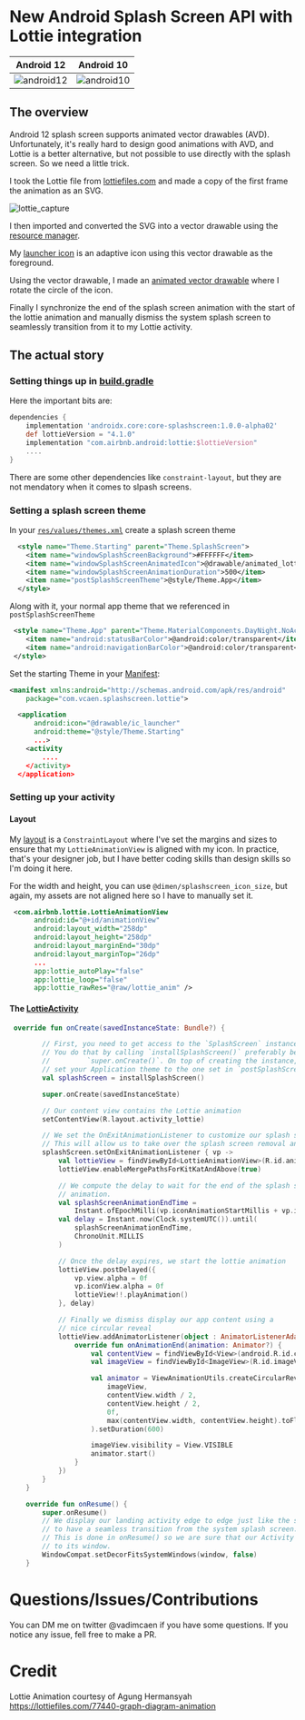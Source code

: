 # New Android Splash Screen API with Lottie integration

| Android 12 | Android 10 |
|------------|-------------|
| ![android12](https://user-images.githubusercontent.com/5563432/135660012-a333d524-2954-4760-b149-640fad8a868a.gif) | ![android10](https://user-images.githubusercontent.com/5563432/135660042-470a7176-c673-4d7e-9b2f-52b7d46db91e.gif)


## The overview
Android 12 splash screen supports animated vector drawables (AVD).
Unfortunately, it's really hard to design good animations with AVD, and
Lottie is a better alternative, but not possible to use directly
with the splash screen. So we need a little trick.

I took the Lottie file from
[lottiefiles.com](https://lottiefiles.com/77440-graph-diagram-animation)
and made a copy of the first frame the animation as an SVG.

![lottie_capture](https://user-images.githubusercontent.com/5563432/135660233-a23fed6f-30c5-4955-b801-8929f4389fc7.png?s=200)


I then imported and converted the SVG into a vector drawable using the
[resource manager](https://developer.android.com/studio/write/resource-manager#import).

My [launcher icon](src/main/res/drawable/ic_launcher.xml)
is an adaptive icon using this vector drawable as the foreground.

Using the vector drawable, I made an [animated vector drawable](src/main/res/drawable/animated_lottie.xml)
where I rotate the circle of the icon.

Finally I synchronize the end of the splash screen animation with the start
of the lottie animation and manually dismiss the system splash screen to seamlessly
transition from it to my Lottie activity.

## The actual story

### Setting things up in [build.gradle](./build.gradle)

Here the important bits are:

```gradle
dependencies {
    implementation 'androidx.core:core-splashscreen:1.0.0-alpha02'
    def lottieVersion = "4.1.0"
    implementation "com.airbnb.android:lottie:$lottieVersion"
    ....
}

```

There are some other dependencies like `constraint-layout`, but they are not
mendatory when it comes to slpash screens.

### Setting a splash screen theme
In your [`res/values/themes.xml`](src/main/res/values/themes.xml) create a splash screen theme

```xml
  <style name="Theme.Starting" parent="Theme.SplashScreen">
    <item name="windowSplashScreenBackground">#FFFFFF</item>
    <item name="windowSplashScreenAnimatedIcon">@drawable/animated_lottie</item>
    <item name="windowSplashScreenAnimationDuration">500</item>
    <item name="postSplashScreenTheme">@style/Theme.App</item>
  </style>
```

Along with it, your normal app theme that we referenced in `postSplashScreenTheme`
```xml
 <style name="Theme.App" parent="Theme.MaterialComponents.DayNight.NoActionBar">
    <item name="android:statusBarColor">@android:color/transparent</item>
    <item name="android:navigationBarColor">@android:color/transparent</item>
 </style>
```

Set the starting Theme in your [Manifest](./src/AndroidManifest.xml):
```xml
<manifest xmlns:android="http://schemas.android.com/apk/res/android"
    package="com.vcaen.splashscreen.lottie">

  <application
      android:icon="@drawable/ic_launcher"
      android:theme="@style/Theme.Starting"
      ...>
    <activity
        ....
    </activity>
  </application>
```

### Setting up your activity
#### Layout

My [layout](src/main/res/layout/activity_lottie.xml) is a `ConstraintLayout`
where I've set the margins and sizes to ensure that my
`LottieAnimationView` is aligned with my icon. In practice, that's your designer job,
but I have better coding skills than design skills so I'm doing it here.

For the width and height, you can use `@dimen/splashscreen_icon_size`, 
but again, my assets are not aligned here so I have to manually set it.

```xml
 <com.airbnb.lottie.LottieAnimationView
      android:id="@+id/animationView"
      android:layout_width="258dp"
      android:layout_height="258dp"
      android:layout_marginEnd="30dp"
      android:layout_marginTop="26dp"
      ...
      app:lottie_autoPlay="false"
      app:lottie_loop="false"
      app:lottie_rawRes="@raw/lottie_anim" />
```

#### The [LottieActivity](src/main/java/com/vcaen/splashscreen/lottie/LottieActivity.kt)

```kotlin
 override fun onCreate(savedInstanceState: Bundle?) {

        // First, you need to get access to the `SplashScreen` instance.
        // You do that by calling `installSplashScreen()` preferably before
        //         `super.onCreate()`. On top of creating the instance, it also
        // set your Application theme to the one set in `postSplashScreenTheme`.
        val splashScreen = installSplashScreen()

        super.onCreate(savedInstanceState)

        // Our content view contains the Lottie animation
        setContentView(R.layout.activity_lottie)

        // We set the OnExitAnimationListener to customize our splash screen animation.
        // This will allow us to take over the splash screen removal animation.
        splashScreen.setOnExitAnimationListener { vp ->
            val lottieView = findViewById<LottieAnimationView>(R.id.animationView)
            lottieView.enableMergePathsForKitKatAndAbove(true)

            // We compute the delay to wait for the end of the splash screen icon
            // animation.
            val splashScreenAnimationEndTime =
                Instant.ofEpochMilli(vp.iconAnimationStartMillis + vp.iconAnimationDurationMillis)
            val delay = Instant.now(Clock.systemUTC()).until(
                splashScreenAnimationEndTime,
                ChronoUnit.MILLIS
            )

            // Once the delay expires, we start the lottie animation
            lottieView.postDelayed({
                vp.view.alpha = 0f
                vp.iconView.alpha = 0f
                lottieView!!.playAnimation()
            }, delay)

            // Finally we dismiss display our app content using a
            // nice circular reveal
            lottieView.addAnimatorListener(object : AnimatorListenerAdapter() {
                override fun onAnimationEnd(animation: Animator?) {
                    val contentView = findViewById<View>(android.R.id.content)
                    val imageView = findViewById<ImageView>(R.id.imageView)

                    val animator = ViewAnimationUtils.createCircularReveal(
                        imageView,
                        contentView.width / 2,
                        contentView.height / 2,
                        0f,
                        max(contentView.width, contentView.height).toFloat()
                    ).setDuration(600)

                    imageView.visibility = View.VISIBLE
                    animator.start()
                }
            })
        }
    }

    override fun onResume() {
        super.onResume()
        // We display our landing activity edge to edge just like the splash screen
        // to have a seamless transition from the system splash screen.
        // This is done in onResume() so we are sure that our Activity is attached
        // to its window.
        WindowCompat.setDecorFitsSystemWindows(window, false)
    }
```

# Questions/Issues/Contributions
You can DM me on twitter @vadimcaen if you have some questions. If you notice any issue, fell free to make a PR.

# Credit

Lottie Animation courtesy of Agung Hermansyah\
https://lottiefiles.com/77440-graph-diagram-animation

